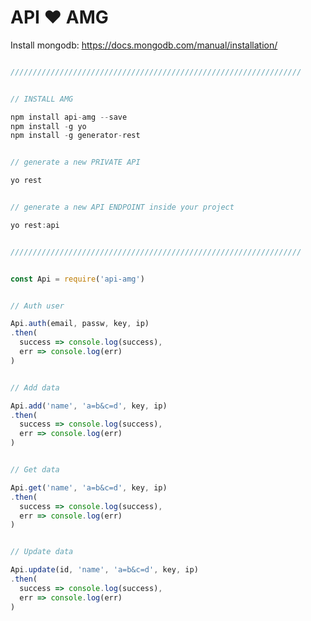# API ❤ AMG


Install mongodb: https://docs.mongodb.com/manual/installation/


``` Javascript

/////////////////////////////////////////////////////////////////


// INSTALL AMG

npm install api-amg --save
npm install -g yo
npm install -g generator-rest


// generate a new PRIVATE API

yo rest


// generate a new API ENDPOINT inside your project

yo rest:api


/////////////////////////////////////////////////////////////////

```

``` javascript

const Api = require('api-amg')

```
``` javascript

// Auth user

Api.auth(email, passw, key, ip)
.then(
  success => console.log(success),
  err => console.log(err)
)

```
``` javascript

// Add data

Api.add('name', 'a=b&c=d', key, ip)
.then(
  success => console.log(success),
  err => console.log(err)
)

```

``` javascript

// Get data

Api.get('name', 'a=b&c=d', key, ip)
.then(
  success => console.log(success),
  err => console.log(err)
)

```

``` javascript

// Update data

Api.update(id, 'name', 'a=b&c=d', key, ip)
.then(
  success => console.log(success),
  err => console.log(err)
)

```
